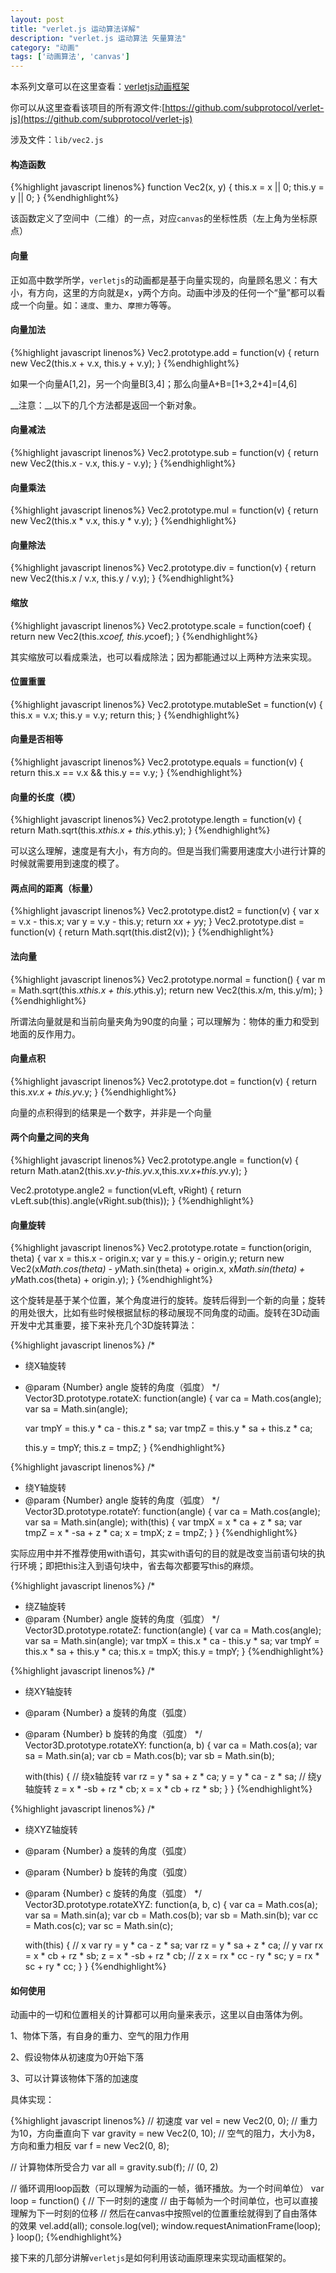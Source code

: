 ```yaml
---
layout: post
title: "verlet.js 运动算法详解"
description: "verlet.js 运动算法 矢量算法"
category: "动画"
tags: ['动画算法', 'canvas']
---
```



本系列文章可以在这里查看：[verletjs动画框架](http://www.poised-flw.com/categories.html#动画-ref)

你可以从这里查看该项目的所有源文件:[https://github.com/subprotocol/verlet-js](https://github.com/subprotocol/verlet-js)

涉及文件：`lib/vec2.js`

#### 构造函数

{%highlight javascript linenos%}
function Vec2(x, y) {
    this.x = x || 0;
    this.y = y || 0;
}
{%endhighlight%}

该函数定义了空间中（二维）的一点，对应`canvas`的坐标性质（左上角为坐标原点）

<!--more-->

#### 向量

正如高中数学所学，`verletjs`的动画都是基于向量实现的，向量顾名思义：有大小，有方向，这里的方向就是x，y两个方向。动画中涉及的任何一个“量”都可以看成一个向量。如：`速度`、`重力`、`摩擦力`等等。

#### 向量加法

{%highlight javascript linenos%}
Vec2.prototype.add = function(v) {
    return new Vec2(this.x + v.x, this.y + v.y);
}
{%endhighlight%}

如果一个向量A[1,2]，另一个向量B[3,4]；那么向量A+B=[1+3,2+4]=[4,6]

__注意：__以下的几个方法都是返回一个新对象。

#### 向量减法
{%highlight javascript linenos%}
Vec2.prototype.sub = function(v) {
    return new Vec2(this.x - v.x, this.y - v.y);
}
{%endhighlight%}

#### 向量乘法
{%highlight javascript linenos%}
Vec2.prototype.mul = function(v) {
    return new Vec2(this.x * v.x, this.y * v.y);
}
{%endhighlight%}

#### 向量除法
{%highlight javascript linenos%}
Vec2.prototype.div = function(v) {
    return new Vec2(this.x / v.x, this.y / v.y);
}
{%endhighlight%}

#### 缩放
{%highlight javascript linenos%}
Vec2.prototype.scale = function(coef) {
    return new Vec2(this.x*coef, this.y*coef);
}
{%endhighlight%}

其实缩放可以看成乘法，也可以看成除法；因为都能通过以上两种方法来实现。

#### 位置重置
{%highlight javascript linenos%}
Vec2.prototype.mutableSet = function(v) {
    this.x = v.x;
    this.y = v.y;
    return this;
}
{%endhighlight%}

#### 向量是否相等
{%highlight javascript linenos%}
Vec2.prototype.equals = function(v) {
    return this.x == v.x && this.y == v.y;
}
{%endhighlight%}

#### 向量的长度（模）
{%highlight javascript linenos%}
Vec2.prototype.length = function(v) {
    return Math.sqrt(this.x*this.x + this.y*this.y);
}
{%endhighlight%}

可以这么理解，速度是有大小，有方向的。但是当我们需要用速度大小进行计算的时候就需要用到速度的模了。

#### 两点间的距离（标量）
{%highlight javascript linenos%}
Vec2.prototype.dist2 = function(v) {
    var x = v.x - this.x;
    var y = v.y - this.y;
    return x*x + y*y;
}
Vec2.prototype.dist = function(v) {
    return Math.sqrt(this.dist2(v));
}
{%endhighlight%}

#### 法向量
{%highlight javascript linenos%}
Vec2.prototype.normal = function() {
    var m = Math.sqrt(this.x*this.x + this.y*this.y);
    return new Vec2(this.x/m, this.y/m);
}
{%endhighlight%}

所谓法向量就是和当前向量夹角为90度的向量；可以理解为：物体的重力和受到地面的反作用力。

#### 向量点积
{%highlight javascript linenos%}
Vec2.prototype.dot = function(v) {
    return this.x*v.x + this.y*v.y;
}
{%endhighlight%}

向量的点积得到的结果是一个数字，并非是一个向量

#### 两个向量之间的夹角
{%highlight javascript linenos%}
Vec2.prototype.angle = function(v) {
    return Math.atan2(this.x*v.y-this.y*v.x,this.x*v.x+this.y*v.y);
}

Vec2.prototype.angle2 = function(vLeft, vRight) {
    return vLeft.sub(this).angle(vRight.sub(this));
}
{%endhighlight%}

#### 向量旋转
{%highlight javascript linenos%}
Vec2.prototype.rotate = function(origin, theta) {
    var x = this.x - origin.x;
    var y = this.y - origin.y;
    return new Vec2(x*Math.cos(theta) - y*Math.sin(theta) + origin.x, x*Math.sin(theta) + y*Math.cos(theta) + origin.y);
}
{%endhighlight%}

这个旋转是基于某个位置，某个角度进行的旋转。旋转后得到一个新的向量；旋转的用处很大，比如有些时候根据鼠标的移动展现不同角度的动画。旋转在3D动画开发中尤其重要，接下来补充几个3D旋转算法：

{%highlight javascript linenos%}
/*
 * 绕X轴旋转
 * @param {Number} angle 旋转的角度（弧度）
 */
Vector3D.prototype.rotateX: function(angle) {
    var ca = Math.cos(angle);
    var sa = Math.sin(angle);

    var tmpY = this.y * ca - this.z * sa;
    var tmpZ = this.y * sa + this.z * ca;

    this.y = tmpY;
    this.z = tmpZ;
}
{%endhighlight%}

{%highlight javascript linenos%}
/*
 * 绕Y轴旋转
 * @param {Number} angle 旋转的角度（弧度）
 */
Vector3D.prototype.rotateY: function(angle) {
    var ca = Math.cos(angle);
    var sa = Math.sin(angle);
    with(this) {
        var tmpX = x * ca + z * sa;
        var tmpZ = x * -sa + z * ca;
        x = tmpX;
        z = tmpZ;
    }
}
{%endhighlight%}

实际应用中并不推荐使用with语句，其实with语句的目的就是改变当前语句块的执行环境；即把this注入到语句块中，省去每次都要写this的麻烦。

{%highlight javascript linenos%}
/*
 * 绕Z轴旋转
 * @param {Number} angle 旋转的角度（弧度）
 */
Vector3D.prototype.rotateZ: function(angle) {
    var ca = Math.cos(angle);
    var sa = Math.sin(angle);
    var tmpX = this.x * ca - this.y * sa;
    var tmpY = this.x * sa + this.y * ca;
    this.x = tmpX;
    this.y = tmpY;
}
{%endhighlight%}


{%highlight javascript linenos%}
/*
 * 绕XY轴旋转
 * @param {Number} a 旋转的角度（弧度）
 * @param {Number} b 旋转的角度（弧度）
 */
Vector3D.prototype.rotateXY: function(a, b) {
    var ca = Math.cos(a);
    var sa = Math.sin(a);
    var cb = Math.cos(b);
    var sb = Math.sin(b);

    with(this) {
        // 绕x轴旋转
        var rz = y * sa + z * ca;
        y = y * ca - z * sa;
        // 绕y轴旋转
        z = x * -sb + rz * cb;
        x = x * cb + rz * sb;
    }
}
{%endhighlight%}


{%highlight javascript linenos%}
/*
 * 绕XYZ轴旋转
 * @param {Number} a 旋转的角度（弧度）
 * @param {Number} b 旋转的角度（弧度）
 * @param {Number} c 旋转的角度（弧度）
 */
Vector3D.prototype.rotateXYZ: function(a, b, c) {
    var ca = Math.cos(a);
    var sa = Math.sin(a);
    var cb = Math.cos(b);
    var sb = Math.sin(b);
    var cc = Math.cos(c);
    var sc = Math.sin(c);

    with(this) {
        // x
        var ry = y * ca - z * sa;
        var rz = y * sa + z * ca;
        // y
        var rx = x * cb + rz * sb;
        z = x * -sb + rz * cb;
        // z
        x = rx * cc - ry * sc;
        y = rx * sc + ry * cc;
    }
}
{%endhighlight%}

#### 如何使用

动画中的一切和位置相关的计算都可以用向量来表示，这里以自由落体为例。

1、物体下落，有自身的重力、空气的阻力作用

2、假设物体从初速度为0开始下落

3、可以计算该物体下落的加速度

具体实现：

{%highlight javascript linenos%}
// 初速度
var vel = new Vec2(0, 0);
// 重力为10，方向垂直向下
var gravity = new Vec2(0, 10);
// 空气的阻力，大小为8，方向和重力相反
var f = new Vec2(0, 8);

// 计算物体所受合力
var all = gravity.sub(f); // (0, 2)

// 循环调用loop函数（可以理解为动画的一帧，循环播放。为一个时间单位）
var loop = function() {
    // 下一时刻的速度
    // 由于每帧为一个时间单位，也可以直接理解为下一时刻的位移
    // 然后在canvas中按照vel的位置重绘就得到了自由落体的效果
    vel.add(all);
    console.log(vel);
    window.requestAnimationFrame(loop);
}
loop();
{%endhighlight%}

接下来的几部分讲解`verletjs`是如何利用该动画原理来实现动画框架的。
